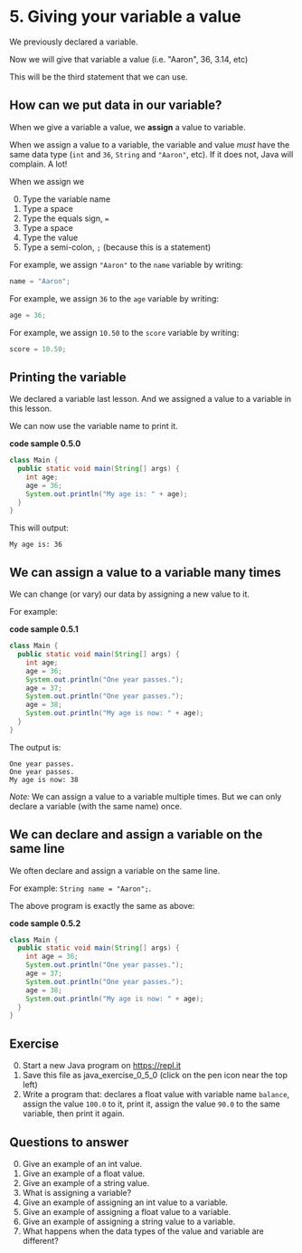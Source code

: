 # 5. Giving your variable a value

We previously declared a variable.

Now we will give that variable a value (i.e. "Aaron", 36, 3.14, etc)

This will be the third statement that we can use.

## How can we put data in our variable?

When we give a variable a value, we **assign** a value to variable. 

When we assign a value to a variable, the variable and value *must* have the same data type (`int` and `36`, `String` and `"Aaron"`, etc). If it does not, Java will complain. A lot!

When we assign we

0. Type the variable name
0. Type a space
9. Type the equals sign, `=`
0. Type a space
0. Type the value
0. Type a semi-colon, `;` (because this is a statement)

For example, we assign `"Aaron"` to the `name` variable by writing:

```java
name = "Aaron";
```

For example, we assign `36` to the `age` variable by writing:

```java
age = 36;
````

For example, we assign `10.50` to the `score` variable by writing:

```java
score = 10.50;
````

## Printing the variable

We declared a variable last lesson. And we assigned a value to a variable in this lesson. 

We can now use the variable name to print it.

**code sample 0.5.0**
```java
class Main {
  public static void main(String[] args) {
    int age;
    age = 36;
    System.out.println("My age is: " + age);
  }
}
```

This will output:

```
My age is: 36
```

## We can assign a value to a variable many times

We can change (or vary) our data by assigning a new value to it.

For example:

**code sample 0.5.1**
```java
class Main {
  public static void main(String[] args) {
    int age;
    age = 36;
    System.out.println("One year passes.");
    age = 37;
    System.out.println("One year passes.");
    age = 38;
    System.out.println("My age is now: " + age);
  }
}
```

The output is:

```
One year passes.
One year passes.
My age is now: 38
```

*Note:* We can assign a value to a variable multiple times. But we can only declare a variable (with the same name) once.

## We can declare and assign a variable on the same line

We often declare and assign a variable on the same line.

For example: `String name = "Aaron";`.

The above program is exactly the same as above:

**code sample 0.5.2**
```java
class Main {
  public static void main(String[] args) {
    int age = 36;
    System.out.println("One year passes.");
    age = 37;
    System.out.println("One year passes.");
    age = 38;
    System.out.println("My age is now: " + age);
  }
}
```

## Exercise

0. Start a new Java program on https://repl.it
0. Save this file as java_exercise_0_5_0 (click on the pen icon near the top left)
0. Write a program that: declares a float value with variable name `balance`, assign the value `100.0` to it, print it, assign the value `90.0` to the same variable, then print it again.

## Questions to answer

0. Give an example of an int value.
0. Give an example of a float value.
0. Give an example of a string value.
0. What is assigning a variable?
0. Give an example of assigning an int value to a variable.
0. Give an example of assigning a float value to a variable.
0. Give an example of assigning a string value to a variable.
0. What happens when the data types of the value and variable are different?
